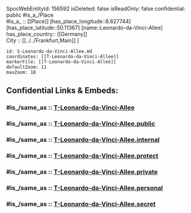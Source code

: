 ﻿---
location:
- 50.11367
- 8.627744
mapmarker: tram
mapzoom:
- 8
- 18
tags:
- geo/station/tram
type: Station
---

SpocWebEntityId: 156592
isDeleted: false
isReadOnly: false
confidential: public
#is_a_/Place  
#is_a_ :: [[Place]] 
[has_place_longitude::8.627744] 
[has_place_latitude::50.11367] 
[name::Leonardo-da-Vinci-Allee] 
has_place_country:: [[Germany]]  
City :: [[../../Frankfurt,Main]] ] 


```leaflet
id: S-Leonardo-da-Vinci-Allee.md
coordinates: [[T-Leonardo-da-Vinci-Allee]] 
markerFile: [[T-Leonardo-da-Vinci-Allee]] 
defaultZoom: 11 
maxZoom: 18
```


## Confidential Links & Embeds: 

### #is_/same_as :: [T-Leonardo-da-Vinci-Allee](T-Leonardo-da-Vinci-Allee.md) 

### #is_/same_as :: [T-Leonardo-da-Vinci-Allee.public](/_public/Earth/Continent/Europe/Europe~Central/Germany/Germany~West/Hessen/counties~Hessen/Frankfurt~Main/Stations-FFM~T/T-Leonardo-da-Vinci-Allee.public.md) 

### #is_/same_as :: [T-Leonardo-da-Vinci-Allee.internal](/_internal/Earth/Continent/Europe/Europe~Central/Germany/Germany~West/Hessen/counties~Hessen/Frankfurt~Main/Stations-FFM~T/T-Leonardo-da-Vinci-Allee.internal.md) 

### #is_/same_as :: [T-Leonardo-da-Vinci-Allee.protect](/_protect/Earth/Continent/Europe/Europe~Central/Germany/Germany~West/Hessen/counties~Hessen/Frankfurt~Main/Stations-FFM~T/T-Leonardo-da-Vinci-Allee.protect.md) 

### #is_/same_as :: [T-Leonardo-da-Vinci-Allee.private](/_private/Earth/Continent/Europe/Europe~Central/Germany/Germany~West/Hessen/counties~Hessen/Frankfurt~Main/Stations-FFM~T/T-Leonardo-da-Vinci-Allee.private.md) 

### #is_/same_as :: [T-Leonardo-da-Vinci-Allee.personal](/_personal/Earth/Continent/Europe/Europe~Central/Germany/Germany~West/Hessen/counties~Hessen/Frankfurt~Main/Stations-FFM~T/T-Leonardo-da-Vinci-Allee.personal.md) 

### #is_/same_as :: [T-Leonardo-da-Vinci-Allee.secret](/_secret/Earth/Continent/Europe/Europe~Central/Germany/Germany~West/Hessen/counties~Hessen/Frankfurt~Main/Stations-FFM~T/T-Leonardo-da-Vinci-Allee.secret.md)


